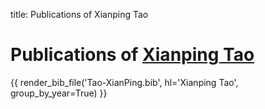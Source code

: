 title: Publications of Xianping Tao


# Publications of [Xianping Tao](/people/xianpingtao 'Xianping Tao')

{{ render_bib_file('Tao-XianPing.bib', hl='Xianping Tao', group_by_year=True)  }}
